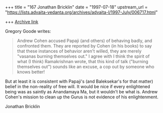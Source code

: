 +++
title = "167 Jonathan Bricklin"
date = "1997-07-18"
upstream_url = "https://lists.advaita-vedanta.org/archives/advaita-l/1997-July/006717.html"

+++
[Archive link](https://lists.advaita-vedanta.org/archives/advaita-l/1997-July/006717.html)

Gregory Goode writes:


>Andrew Cohen accused Papaji (and others) of behaving badly, and confronted
>them.  They are reported by Cohen (in his books) to say that these
instances
>of behavior aren't willed, they are merely "vasanas burning themselves
out."
>I agree with I think the spirit of what (I think) Ramakrishnan wrote, that
>this kind of talk ("burning themselves out") sounds like an excuse, a cop
out
>by someone who knows better!

But at least it is consistent with Papaji's (and Baleksekar's for that
matter) belief in the non-reality of free will.  It would be nice if every
enlightened being was as saintly as Anandamaya Ma, but it wouldn't be what
is.
Andrew Cohen's mission to clean up the Gurus is not evidence of his
enlightenment.

Jonathan Bricklin

